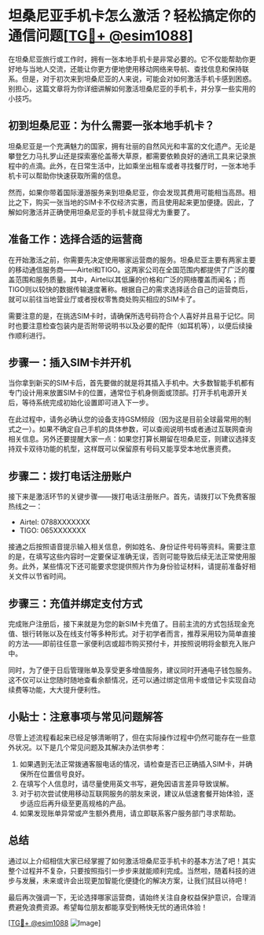 # 坦桑尼亚手机卡怎么激活？轻松搞定你的通信问题[[TG💪+ @esim1088](https://t.me/s/esim1088)]

在坦桑尼亚旅行或工作时，拥有一张本地手机卡是非常必要的。它不仅能帮助你更好地与当地人交流，还能让你更方便地使用移动网络来导航、查找信息和保持联系。但是，对于初次来到坦桑尼亚的人来说，可能会对如何激活手机卡感到困惑。别担心，这篇文章将为你详细讲解如何激活坦桑尼亚的手机卡，并分享一些实用的小技巧。

## 初到坦桑尼亚：为什么需要一张本地手机卡？

坦桑尼亚是一个充满魅力的国家，拥有壮丽的自然风光和丰富的文化遗产。无论是攀登乞力马扎罗山还是探索塞伦盖蒂大草原，都需要依赖良好的通讯工具来记录旅程中的点滴。此外，在日常生活中，比如乘坐出租车或者寻找餐厅时，一张本地手机卡可以帮助你快速获取所需的信息。

然而，如果你带着国际漫游服务来到坦桑尼亚，你会发现其费用可能相当高昂。相比之下，购买一张当地的SIM卡不仅经济实惠，而且使用起来更加便捷。因此，了解如何激活并正确使用坦桑尼亚的手机卡就显得尤为重要了。

## 准备工作：选择合适的运营商

在开始激活之前，你需要先决定使用哪家运营商的服务。坦桑尼亚主要有两家主要的移动通信服务商——Airtel和TIGO。这两家公司在全国范围内都提供了广泛的覆盖范围和服务质量。其中，Airtel以其低廉的价格和广泛的网络覆盖而闻名；而TIGO则以较快的数据传输速度著称。根据自己的需求选择适合自己的运营商后，就可以前往当地营业厅或者授权零售商处购买相应的SIM卡了。

需要注意的是，在挑选SIM卡时，请确保所选号码符合个人喜好并且易于记忆。同时也要注意检查包装内是否附带说明书以及必要的配件（如耳机等），以便后续操作顺利进行。

## 步骤一：插入SIM卡并开机

当你拿到新买的SIM卡后，首先要做的就是将其插入手机中。大多数智能手机都有专门设计用来放置SIM卡的位置，通常位于机身侧面或顶部。打开手机电源开关后，等待系统完成初始化设置即可进入下一步。

在此过程中，请务必确认您的设备支持GSM频段（因为这是目前全球最常用的制式之一）。如果不确定自己手机的具体参数，可以查阅说明书或者通过互联网查询相关信息。另外还要提醒大家一点：如果您打算长期留在坦桑尼亚，则建议选择支持双卡双待功能的机型，这样既可以保留原有号码又能享受本地优惠资费。

## 步骤二：拨打电话注册账户

接下来是激活环节的关键步骤——拨打电话注册账户。首先，请拨打以下免费客服热线之一：
- Airtel: 0788XXXXXXX
- TIGO: 065XXXXXXX

接通之后按照语音提示输入相关信息，例如姓名、身份证件号码等资料。需要注意的是，在填写这些内容时一定要保证准确无误，否则可能导致后续无法正常使用服务。此外，某些情况下还可能要求您提供照片作为身份验证材料，请提前准备好相关文件以节省时间。

## 步骤三：充值并绑定支付方式

完成账户注册后，接下来就是为您的新SIM卡充值了。目前主流的方式包括现金充值、银行转账以及在线支付等多种形式。对于初学者而言，推荐采用较为简单直接的方法——即前往任意一家便利店或超市购买预付卡，并按照说明将金额充入账户中。

同时，为了便于日后管理账单及享受更多增值服务，建议同时开通电子钱包服务。这不仅可以让您随时随地查看余额情况，还可以通过绑定信用卡或借记卡实现自动续费等功能，大大提升便利性。

## 小贴士：注意事项与常见问题解答

尽管上述流程看起来已经足够清晰明了，但在实际操作过程中仍然可能存在一些意外状况。以下是几个常见问题及其解决办法供参考：

1. 如果遇到无法正常拨通客服电话的情况，请检查是否已正确插入SIM卡，并确保所在位置信号良好。
2. 在填写个人信息时，请尽量使用英文书写，避免因语言差异导致误解。
3. 对于初次尝试使用移动互联网服务的朋友来说，建议从低速套餐开始体验，逐步适应后再升级至更高规格的产品。
4. 如果发现账单异常或产生额外费用，请立即联系客户服务部门寻求帮助。

## 总结

通过以上介绍相信大家已经掌握了如何激活坦桑尼亚手机卡的基本方法了吧！其实整个过程并不复杂，只要按照指引一步步来就能顺利完成。当然啦，随着科技的进步与发展，未来或许会出现更加智能化便捷化的解决方案，让我们拭目以待吧！

最后再次强调一下，无论选择哪家运营商，请始终关注自身权益保护意识，合理消费避免浪费资源。希望每位朋友都能享受到畅快无忧的通讯体验！

[[TG💪+ @esim1088](https://t.me/s/esim1088) ![Image](https://i.postimg.cc/4NQfJmqS/Snipaste-2025-05-13-00-14-12.png)]